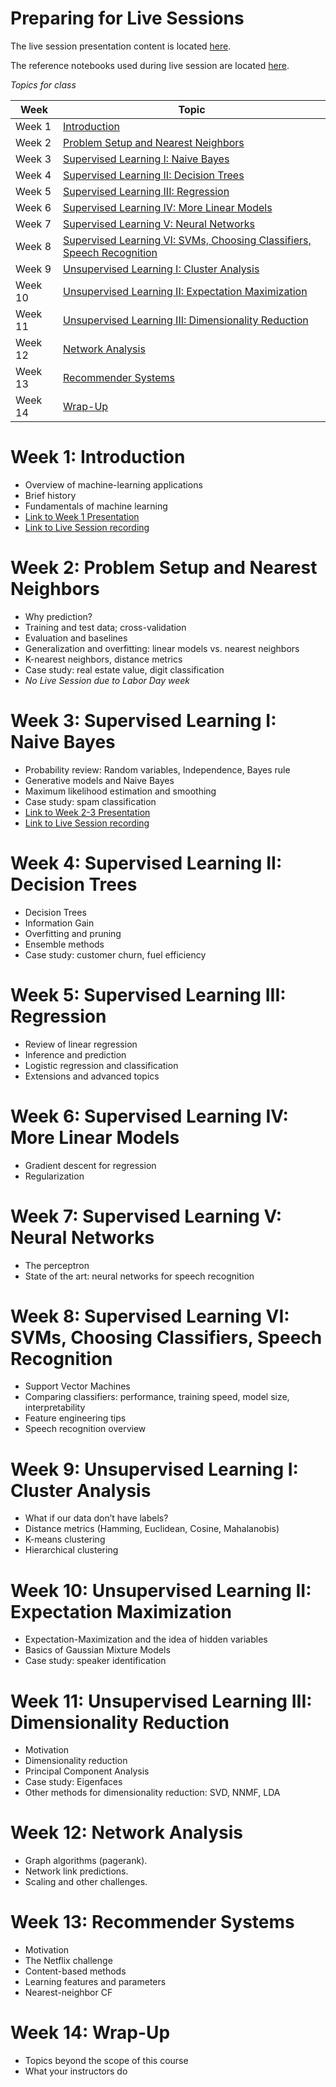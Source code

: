 # Preparing for Live Sessions 

The live session presentation content is located [here](https://drive.google.com/drive/u/0/folders/1Kcy7uKLwSJYqlXDWRz3rlfVXc88fbn7R).

The reference notebooks used during live session are located [here](https://drive.google.com/drive/u/0/folders/1aoxZxDQa_uGEV4D2EyuUj-2van70wvKo).

*Topics for class*

| Week  | Topic |
|------|----------| 
|Week 1 | [Introduction](#week-1-introduction) | 
|Week 2 | [Problem Setup and Nearest Neighbors](#week-2-problem-setup-and-nearest-neighbors) |  
|Week 3 | [Supervised Learning I: Naive Bayes](#week-3-Supervised-Learning-I-Naive-Bayes) |
|Week 4 | [Supervised Learning II: Decision Trees](#week-4-Supervised-Learning-II-Decision-Trees) |
|Week 5 | [Supervised Learning III: Regression](#week-5-Supervised-Learning-III-Regression) |
|Week 6 | [Supervised Learning IV: More Linear Models](#week-6-Supervised-Learning-IV-More-Linear-Models) |
|Week 7 | [Supervised Learning V: Neural Networks](#week-7-Supervised-Learning-V-Neural-Networks) |
|Week 8 | [Supervised Learning VI: SVMs, Choosing Classifiers, Speech Recognition](#week-8-Supervised-learning-VI-SVMs-Choosing-Classifiers-Speech-Recognition) |
|Week 9 | [Unsupervised Learning I: Cluster Analysis](#week-9-Unsupervised-learning-I-Cluster-Analysis) |
|Week 10 | [Unsupervised Learning II: Expectation Maximization](#week-10-Unsupervised-Learning-II-Expectation-Maximization) |
|Week 11 | [Unsupervised Learning III: Dimensionality Reduction](#week-11-Unsupervised-learning-III-Dimensionality-Reduction) | 
|Week 12 | [Network Analysis](#week-12-Network-Analysis) |
|Week 13 | [Recommender Systems](#week-13-Recommender-systems) |
|Week 14 | [Wrap-Up](#week-14-Wrap-Up) |



# Week 1: Introduction
 * Overview of machine-learning applications
 * Brief history
 * Fundamentals of machine learning
 * [Link to Week 1 Presentation](https://drive.google.com/open?id=1Nbk3T4Mn879M6FPxn2BUcYx_K7hPGFZm])
 * [Link to Live Session recording](https://api.zoom.us/recording/play/J5nkN2AnYfnSTnVzGD6CytTLX2MW8m7XpPSgk3ajDqqfj4MznP62vOa7d-vN3yCY)

# Week 2: Problem Setup and Nearest Neighbors
 * Why prediction?
 * Training and test data; cross-validation
 * Evaluation and baselines
 * Generalization and overfitting: linear models vs. nearest neighbors
 * K-nearest neighbors, distance metrics
 * Case study: real estate value, digit classification
 * *No Live Session due to Labor Day week*

# Week 3: Supervised Learning I: Naive Bayes
 * Probability review: Random variables, Independence, Bayes rule
 * Generative models and Naive Bayes
 * Maximum likelihood estimation and smoothing
 * Case study: spam classification
 * [Link to Week 2-3 Presentation](https://drive.google.com/open?id=1qsTtoJuvp3oonVZx6S5iLa9iyfm7TVHn)
 * [Link to Live Session recording](https://api.zoom.us/recording/play/gKkAXBuk0x1H6cxVl_XhRCjE99tP5W97VbadSdFyjv5bPxl_XyXD_lNBCY7dGRSB)

# Week 4: Supervised Learning II: Decision Trees
 * Decision Trees
 * Information Gain
 * Overfitting and pruning
 * Ensemble methods
 * Case study: customer churn, fuel efficiency

# Week 5: Supervised Learning III: Regression
 * Review of linear regression
 * Inference and prediction
 * Logistic regression and classification
 * Extensions and advanced topics

# Week 6: Supervised Learning IV: More Linear Models
 * Gradient descent for regression
 * Regularization

# Week 7: Supervised Learning V: Neural Networks
 * The perceptron
 * State of the art: neural networks for speech recognition

# Week 8: Supervised Learning VI: SVMs, Choosing Classifiers, Speech Recognition
 * Support Vector Machines
 * Comparing classifiers: performance, training speed, model size, interpretability
 * Feature engineering tips
 * Speech recognition overview

# Week 9: Unsupervised Learning I: Cluster Analysis
 * What if our data don’t have labels?
 * Distance metrics (Hamming, Euclidean, Cosine, Mahalanobis)
 * K-means clustering
 * Hierarchical clustering

# Week 10: Unsupervised Learning II: Expectation Maximization
 * Expectation-Maximization and the idea of hidden variables
 * Basics of Gaussian Mixture Models
 * Case study: speaker identification

# Week 11: Unsupervised Learning III: Dimensionality Reduction
 * Motivation
 * Dimensionality reduction
 * Principal Component Analysis
 * Case study: Eigenfaces
 * Other methods for dimensionality reduction: SVD, NNMF, LDA

# Week 12: Network Analysis
 * Graph algorithms (pagerank).
 * Network link predictions.
 * Scaling and other challenges.

# Week 13: Recommender Systems
 * Motivation
 * The Netflix challenge
 * Content-based methods
 * Learning features and parameters
 * Nearest-neighbor CF

# Week 14: Wrap-Up
 * Topics beyond the scope of this course
 * What your instructors do
